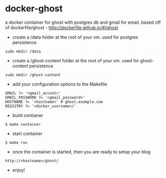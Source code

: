 docker-ghost 
=====

a docker container for ghost with postgres db and gmail for email. based off of dockerfile/ghost - http://dockerfile.github.io/#/ghost

* create a /data folder at the root of your vm. used for postgres persistence
```
sudo mkdir /data
```

* create a /ghost-content folder at the root of your vm. used for ghost-content persistence
```
sudo mkdir /ghost-content
```

* add your configuration options to the Makefile
```
GMAIL ?= '<gmail_accont>'
GMAIL_PASSWORD ?= '<gmail_password>'
HOSTNAME ?= '<hostname>' # ghost.example.com
REGISTRY ?= '<docker_username>/'
```

* build contianer
```
$ make container
```

* start container
```
$ make run
```

* once the container is started, then you are ready to setup your blog
```
http://<hostname>/ghost/
```

* enjoy!
